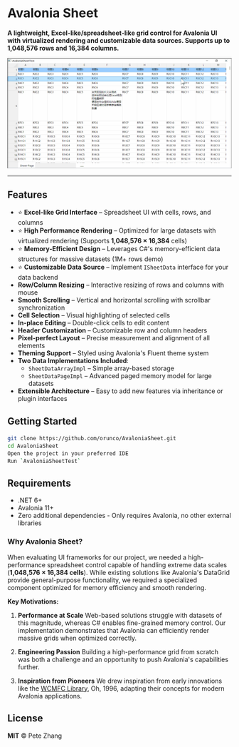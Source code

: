 
# **Avalonia Sheet**

**A lightweight, Excel-like/spreadsheet-like grid control for Avalonia UI with virtualized rendering and customizable data sources. Supports up to 1,048,576 rows and 16,384 columns.**

![Avalonia Sheet](./Preview.gif)

---

## **Features**

- ⭐️ **Excel-like Grid Interface** – Spreadsheet UI with cells, rows, and columns
- ⭐️ **High Performance Rendering** – Optimized for large datasets with virtualized rendering (Supports **1,048,576 × 16,384** cells)
- ⭐️ **Memory-Efficient Design** – Leverages C#'s memory-efficient data structures for massive datasets (1M+ rows demo)
- ⭐️ **Customizable Data Source** – Implement `ISheetData` interface for your data backend
- **Row/Column Resizing** – Interactive resizing of rows and columns with mouse
- **Smooth Scrolling** – Vertical and horizontal scrolling with scrollbar synchronization
- **Cell Selection** – Visual highlighting of selected cells
- **In-place Editing** – Double-click cells to edit content
- **Header Customization** – Customizable row and column headers
- **Pixel-perfect Layout** – Precise measurement and alignment of all elements
- **Theming Support** – Styled using Avalonia's Fluent theme system
- **Two Data Implementations Included**:
  - `SheetDataArrayImpl` – Simple array-based storage
  - `SheetDataPageImpl` – Advanced paged memory model for large datasets
- **Extensible Architecture** – Easy to add new features via inheritance or plugin interfaces

## **Getting Started**

```bash
git clone https://github.com/orunco/AvaloniaSheet.git
cd AvaloniaSheet
Open the project in your preferred IDE
Run `AvaloniaSheetTest`
```

## **Requirements**

- .NET 6+
- Avalonia 11+
- Zero additional dependencies - Only requires Avalonia, no other external libraries

### **Why Avalonia Sheet?**

When evaluating UI frameworks for our project, we needed a high-performance spreadsheet control capable of handling extreme data scales (**1,048,576 × 16,384 cells**). While existing solutions like Avalonia's DataGrid provide general-purpose functionality, we required a specialized component optimized for memory efficiency and smooth rendering.

**Key Motivations:**

1. **Performance at Scale**
   Web-based solutions struggle with datasets of this magnitude, whereas C# enables fine-grained memory control. Our implementation demonstrates that Avalonia can efficiently render massive grids when optimized correctly.

2. **Engineering Passion**
   Building a high-performance grid from scratch was both a challenge and an opportunity to push Avalonia's capabilities further.

3. **Inspiration from Pioneers**
   We drew inspiration from early innovations like the [WCMFC Library](https://www.willcoxson.net/wcmfclib.htm), Oh, 1996, adapting their concepts for modern Avalonia applications.

## **License**

**MIT** © Pete Zhang
